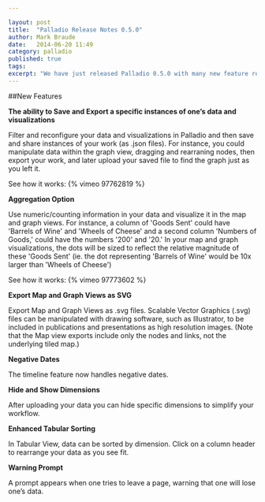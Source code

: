 ```yaml
---

layout: post
title:  "Palladio Release Notes 0.5.0"
author: Mark Braude
date:   2014-06-20 11:49
category: palladio
published: true
tags: 
excerpt: "We have just released Palladio 0.5.0 with many new feature requests fulfilled!"
---
```




##New Features

**The ability to Save and Export a specific instances of one’s data and visualizations**

Filter and reconfigure your data and visualizations in Palladio and then save and share instances of your work (as .json files). For instance, you could manipulate data within the graph view, dragging and rearraning nodes, then export your work, and later upload your saved file to find the graph just as you left it.

See how it works: {% vimeo 97762819 %}

**Aggregation Option**

Use numeric/counting information in your data and visualize it in the map and graph views. For instance, a column of 'Goods Sent' could have 'Barrels of Wine' and 'Wheels of Cheese' and a second column 'Numbers of Goods,' could have the numbers '200' and '20.' In your map and graph visualizations, the dots will be sized to reflect the relative magnitude of these 'Goods Sent' (ie. the dot representing 'Barrels of Wine' would be 10x larger than 'Wheels of Cheese')

See how it works: {% vimeo 97773602 %}

**Export Map and Graph Views as SVG**

Export Map and Graph Views as .svg files. Scalable Vector Graphics (.svg) files can be manipulated with drawing software, such as Illustrator, to be included in publications and presentations as high resolution images. (Note that the Map view exports include only the nodes and links, not the underlying tiled map.)

**Negative Dates**

The timeline feature now handles negative dates.

**Hide and Show Dimensions**

After uploading your data you can hide specific dimensions to simplify your workflow.

**Enhanced Tabular Sorting**

In Tabular View, data can be sorted by dimension. Click on a column header to rearrange your data as you see fit.


**Warning Prompt**

A prompt appears when one tries to leave a page, warning that one will lose one’s data.
